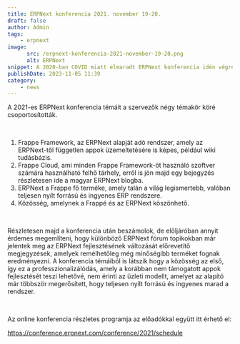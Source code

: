 ```yaml
---
title: ERPNext konferencia 2021. november 19-20.
draft: false
author: Admin
tags:
    - erpnext
image:
      src: /erpnext-konferencia-2021-november-19-20.png
      alt: ERPNext
snippet: A 2020-ban COVID miatt elmaradt ERPNext konferencia idén végre visszatér és újra megrendezésre kerül az ERPNext fejlesztői, a Frappe által.
publishDate: 2023-11-05 11:39
category:
    - news
---
```


<p>A 2021-es ERPNext konferencia témáit a szervezők négy témakör köré csoportosították.</p><p><br></p><ol><li data-list="ordered"><span class="ql-ui" contenteditable="false"></span>Frappe Framework, az ERPNext alapját adó rendszer, amely az ERPNext-től független appok üzemeltetésére is képes, például wiki tudásbázis.</li><li data-list="ordered"><span class="ql-ui" contenteditable="false"></span>Frappe Cloud, ami minden Frappe Framework-öt használó szoftver számára használható felhő tárhely, erről is jön majd egy bejegyzés részletesen ide a magyar ERPNext blogba.</li><li data-list="ordered"><span class="ql-ui" contenteditable="false"></span>ERPNext a Frappe fő terméke, amely talán a világ legismertebb, valóban teljesen nyílt forrású és ingyenes ERP rendszere.</li><li data-list="ordered"><span class="ql-ui" contenteditable="false"></span>Közösség, amelynek a Frappé és az ERPNext köszönhető.</li></ol><p><br></p><p>Részletesen majd a konferencia után beszámolok, de előljáróban annyit érdemes megemlíteni, hogy különböző ERPNext fórum topikokban már jelentek meg az ERPNext fejlesztésének változását előrevetítő megjegyzések, amelyek remélhetőleg még minőségibb terméket fognak eredményezni. A konferencia témáiból is látszik hogy a közösség az első, így ez a professzionalizálódás, amely a korábban nem támogatott appok fejlesztését teszi lehetővé, nem érinti az üzleti modellt, amelyet az alapító már többször megerősített, hogy teljesen nyílt forrású és ingyenes marad a rendszer.</p><p><br></p><p>Az online konferencia részletes programja az előadókkal együtt itt érhető el:</p><p><a href="https://conference.erpnext.com/conference/2021/schedule" rel="noopener noreferrer">https://conference.erpnext.com/conference/2021/schedule</a></p>


